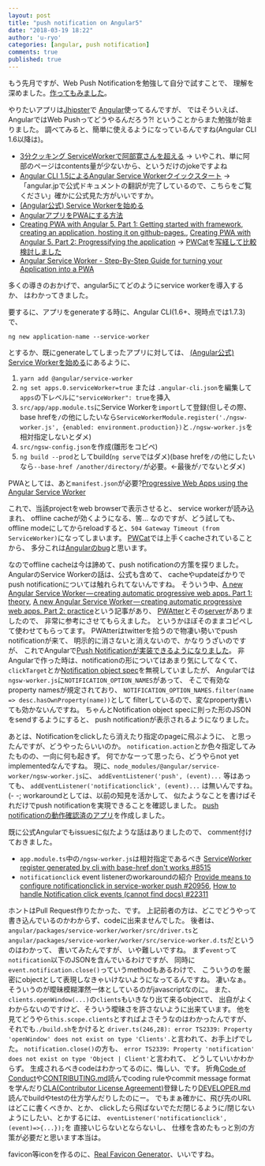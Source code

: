 ```yaml
---
layout: post
title: "push notification on Angular5"
date: "2018-03-19 18:22"
author: 'u-ryo'
categories: [angular, push notification]
comments: true
published: true
---
```

もう先月ですが、Web Push Notificationを勉強して自分で試すことで、
理解を深めました。[作ってもみました](https://github.com/u-ryo/my_web_push)。

やりたいアプリは[Jhipster](https://www.jhipster.tech)で
[Angular](https://angular.io)使ってるんですが、
ではそういえば、AngularではWeb Pushってどうやるんだろう?!
ということからまた勉強が始まりました。
調べてみると、簡単に使えるようになっているんですね(Angular CLI 1.6以降は)。

* [3分クッキング ServiceWorkerで阿部寛さんを超える](https://qiita.com/studioTeaTwo/items/157e1c380ca63b372dc0) → いやこれ、単に阿部のページはcontents量が少ないから、というだけのjokeですよね
* [Angular CLI 1.5によるAngular Service Workerクイックスタート](https://medium.com/lacolaco-blog/angular-cli-1-5%E3%81%AB%E3%82%88%E3%82%8Bangular-service-worker%E3%82%AF%E3%82%A4%E3%83%83%E3%82%AF%E3%82%B9%E3%82%BF%E3%83%BC%E3%83%88-bd90db99fe13) → 「angular.jpで公式ドキュメントの翻訳が完了しているので、こちらをご覧ください」確かに公式見た方がいいですか。
* [(Angular公式) Service Workerを始める](https://angular.jp/guide/service-worker-getting-started)
* [AngularアプリをPWAにする方法](https://qiita.com/studioTeaTwo/items/648731b61962b7687f5a)
* [Creating PWA with Angular 5. Part 1: Getting started with framework, creating an application, hosting it on github-pages.](https://medium.com/@nsmirnova/creating-pwa-with-angular-5-e36ea2378b5d), [Creating PWA with Angular 5. Part 2: Progressifying the application](https://medium.com/@nsmirnova/creating-pwa-with-angular-5-part-2-progressifying-the-application-449e3a706129) → [PWCat](https://github.com/NastyaSmirnova/PWCat/)を[写経して比較検討しました](https://github.com/u-ryo/PWCat/)
* [Angular Service Worker - Step-By-Step Guide for turning your Application into a PWA](https://blog.angular-university.io/angular-service-worker/)

多くの導きのおかげで、angular5にてどのようにservice workerを導入するか、
はわかってきました。

要するに、アプリをgenerateする時に、Angular CLI(1.6+、現時点では1.7.3)で、

```
ng new application-name --service-worker
```

とするか、既にgenerateしてしまったアプリに対しては、
[(Angular公式) Service Workerを始める](https://angular.jp/guide/service-worker-getting-started)にあるように、

1. `yarn add @angular/service-worker`
1. `ng set apps.0.serviceWorker=true` または `.angular-cli.json`を編集して`apps`の下レベルに`"serviceWorker": true`を挿入
1. `src/app/app.module.ts`にService Workerを`import`して登録(但しその際、base hrefを`/`の他にしたいなら`ServiceWorkerModule.register('./ngsw-worker.js', {enabled: environment.production})`と`./ngsw-worker.js`を相対指定しないとダメ)
1. `src/ngsw-config.json`を作成(雛形をコピペ)
1. `ng build --prod`としてbuild(`ng serve`ではダメ)(base hrefを`/`の他にしたいなら`--base-href /another/directory/`が必要。←最後が`/`でないとダメ)

PWAとしては、あと`manifest.json`が必要?[Progressive Web Apps using the Angular Service Worker](https://docs.google.com/document/d/1F0e0ROaZUnTFftmC0XovpREHWHjcXa4CggiFlmifjhw/edit#)

これで、当該projectをweb browserで表示させると、
service workerが読み込まれ、
offline cacheが効くようになる、筈...
なのですが、どう試しても、
offline modeにしてからreloadすると、`504 Gateway Timeout (from ServiceWorker)`になってしまいます。
[PWCat](https://nastyasmirnova.github.io/PWCat/)では上手くcacheされていることから、
多分これは[Angularのbug](https://github.com/angular/angular/issues/21636)と思います。

なのでoffline cacheは今は諦めて、push notificationの方策を探りました。
AngularのService Workerの話は、公式も含めて、
cacheやupdateばかりでpush notificationについては触れられてないんですね。
そういう中、[A new Angular Service Worker — creating automatic progressive web apps. Part 1: theory](https://medium.com/progressive-web-apps/a-new-angular-service-worker-creating-automatic-progressive-web-apps-part-1-theory-37d7d7647cc7),
[A new Angular Service Worker — creating automatic progressive web apps. Part 2: practice](https://medium.com/google-developer-experts/a-new-angular-service-worker-creating-automatic-progressive-web-apps-part-2-practice-3221471269a1)という記事があり、
[PWAtter](https://github.com/webmaxru/pwatter)とその[server](https://github.com/webmaxru/pwa-workshop-api)がありましたので、
非常に参考にさせてもらえました。
というかほぼそのままコピペして使わせてもらってます。
PWAtterはtwitterを拾うので物凄い勢いでpush notificationが来て、
明示的に消さないと消えないので、かなりうざいのですが、
これでAngularで[Push Notificationが実装できるようになりました](https://github.com/u-ryo/angular-swpush/)。
非Angularで作った時は、notificationの形についてはあまり気にしてなくて、
`clickTarget`とか[Notification object spec](https://developer.mozilla.org/en-US/docs/Web/API/Notification/Notification)を無視していましたが、
Angularでは`ngsw-worker.js`に`NOTIFICATION_OPTION_NAMES`があって、
そこで有効なproperty namesが規定されており、
`NOTIFICATION_OPTION_NAMES.filter(name => desc.hasOwnProperty(name))`として
filterしているので、変なproperty書いても効かないんですね。
ちゃんとNotification object specに則った形のJSONをsendするようにすると、
push notificationが表示されるようになりました。

あとは、Notificationをclickしたら消えたり指定のpageに飛ぶように、
と思ったんですが、どうやったらいいのか。
`notification.action`とか色々指定してみたものの、一向に何も起きず。
何でかなーって思ったら、どうやらnot yet implementedなんですね。
現に、`node_modules/@angular/service-worker/ngsw-worker.js`に、
`addEventListener('push', (event)...`
等はあっても、
`addEventListener('notificationclick', (event)...`
は無いんですね。(- -;
workaroundとしては、以前の知見を活かして、
似たようなことを書けばそれだけでpush notificationを実現できることを確認しました。
[push notificationの動作確認済のアプリ](https://github.com/u-ryo/angular-swpush)を作成しました。

既に公式Angularでもissuesに似たような話はありましたので、
comment付けておきました。

* `app.module.ts`中の`/ngsw-worker.js`は相対指定であるべき [ServiceWorker register generated by cli with base-href don't works #8515](https://github.com/angular/angular-cli/issues/8515#issuecomment-374103272)
* `notificationclick` event listenerのworkaroundの紹介 [Provide means to configure notificationclick in service-worker push #20956](https://github.com/angular/angular/issues/20956#issuecomment-374133852), [How to handle Notification click events (cannot find docs) #22311](https://github.com/angular/angular/issues/22311#issuecomment-374143351)

ホントはPull Request作りたかった、です。
上記前者の方は、どこでどうやって書き込んでいるのかわからず、codeに出来ませんでした。
後者は、`angular/packages/service-worker/worker/src/driver.ts`と`angular/packages/service-worker/worker/src/service-worker.d.ts`だというのはわかって、
書いてみたんですが、
いや難しいですね。
まず`event`って`notification`以下のJSONを含んでいるわけですが、
同時に`event.notification.close()`っていうmethodもあるわけで、
こういうのを厳密にobjectとして表現しなきゃいけないようになってるんですね。
凄いなぁ。そういうのが曖昧模糊渾然一体としているのがjavascriptなのに。
また、`clients.openWindow(...)`の`clients`もいきなり出て来るobjectで、
出自がよくわからないのですけど、そういう曖昧さを許さないように出来ています。
他を見てどうやら`this.scope.clients`とすればよさそうなのはわかったんですが、
それでも`./build.sh`をかけると
`driver.ts(246,28): error TS2339: Property 'openWindow' does not exist on type 'Clients'.`と言われて、お手上げでした。
`notification.close()`の方も、
`error TS2339: Property 'notification' does not exist on type 'Object | Client'`と言われて、
どうしていいかわからず。
生成されるべきcodeはわかってるのに、悔しい、です。
折角[Code of Conduct](https://github.com/angular/code-of-conduct/blob/master/CODE_OF_CONDUCT.md)や[CONTRIBUTING.md](https://github.com/angular/angular/blob/master/CONTRIBUTING.md)読んでcoding ruleやcommit message formatを学んだり[CLA(Contributor License Agreement)](http://code.google.com/legal/individual-cla-v1.0.html)登録したり[DEVELOPER.md](https://github.com/angular/angular/blob/master/docs/DEVELOPER.md)読んでbuildやtestの仕方学んだりしたのにー。
でもまぁ確かに、飛び先のURLはどこに書くべきか、とか、
clickしたら飛ばないでただ閉じるように/閉じないようにしたい、とかするには、
`eventListener('notificationclick',(event)=>{...});`を
直接いじらないとならないし、
仕様を含めたもっと別の方策が必要だと思います本当は。

favicon等iconを作るのに、[Real Favicon Generator](https://realfavicongenerator.net/)、いいですね。
